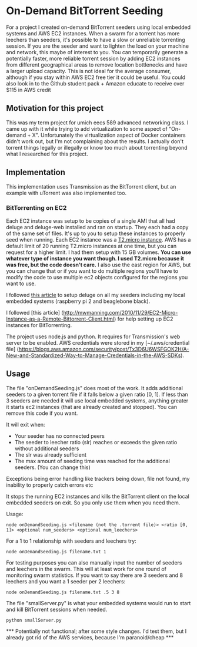 # On-Demand BitTorrent Seeding
For a project I created on-demand BitTorrent seeders using local embedded systems and AWS EC2 instances.
When a swarm for a torrent has more leechers than seeders, it's possible to have a slow or unreliable torrenting session.
If you are the seeder and want to lighten the load on your machine and network, this maybe of interest to you.
You can temporarily generate a potentially faster, more reliable torrent session by adding EC2 instances from different geographical areas to remove location bottlenecks and have a larger upload capacity.
This is not ideal for the average consumer, although if you stay within AWS EC2 free tier it could be useful.
You could also look in to the Github student pack + Amazon educate to receive over $115 in AWS credit

## Motivation for this project
This was my term project for umich eecs 589 advanced networking class.
I came up with it while trying to add virtualization to some aspect of "On-demand + X". Unfortunately the virtualization aspect of Docker containers didn't work out, but I'm not complaining about the results. I actually don't torrent things legally or illegally or know too much about torrenting beyond what I researched for this project.

## Implementation
This implementation uses Transmission as the BitTorrent client, but an example with uTorrent was also implemented too.
### BitTorrenting on EC2
Each EC2 instance was setup to be copies of a single AMI that all had deluge and deluge-web installed and ran on startup.
They each had a copy of the same set of files. It's up to you to setup these instances to properly seed when running.
Each EC2 instance was a [T2.micro instance](http://docs.aws.amazon.com/AWSEC2/latest/UserGuide/t2-instances.html). AWS has a default limit of 20 running T2.micro instances at one time, but you can request for a higher limit. I had them setup with 15 GB volumes.
**You can use whatever type of instance you want though. I used T2.micro because it was free, but the code doesn't care.** I also use the east region for AWS, but you can change that or if you want to do multiple regions you'll have to modify the code to use multiple ec2 objects configured for the regions you want to use.

I followed [this article](http://www.howtogeek.com/142044/how-to-turn-a-raspberry-pi-into-an-always-on-bittorrent-box/) to setup deluge on all my seeders including my local embedded systems (raspberry pi 2 and beaglebone black). 

I followed [this article] (http://mwmanning.com/2010/11/29/EC2-Micro-Instance-as-a-Remote-Bittorrent-Client.html) for help setting up EC2 instances for BitTorrenting.

The project uses node.js and python.
It requires for Transmission's web server to be enabled.
AWS credentials were stored in my [~/.aws/credential file]
(https://blogs.aws.amazon.com/security/post/Tx3D6U6WSFGOK2H/A-New-and-Standardized-Way-to-Manage-Credentials-in-the-AWS-SDKs).

## Usage
The file "onDemandSeeding.js" does most of the work.
It adds additional seeders to a given torrent file if it falls below a given ratio [0, 1].
If less than 3 seeders are needed it will use local embedded systems, anything greater it starts ec2 instances (that are already created and stopped). You can remove this code if you want.

It will exit when:

* Your seeder has no connected peers
* The seeder to leecher ratio (slr) reaches or exceeds the given ratio without additional seeders
* The slr was already sufficient
* The max amount of seeding time was reached for the additional seeders. (You can change this)

Exceptions being error handling like trackers being down, file not found, my inability to properly catch errors etc

It stops the running EC2 instances and kills the BitTorrent client on the local embedded seeders on exit.
So you only use them when you need them.

Usage:

```shell
node onDemandSeeding.js <filename (not the .torrent file)> <ratio [0, 1]> <optional num_seeders> <optional num_leechers>
```

For a 1 to 1 relationship with seeders and leechers try:

```shell
node onDemandSeeding.js filename.txt 1
```

For testing purposes you can also manually input the number of seeders and leechers in the swarm.
This will at least work for one round of monitoring swarm statistics.
If you want to say there are 3 seeders and 8 leechers and you want a 1 seeder per 2 leechers:

```shell
node onDemandSeeding.js filename.txt .5 3 8
```

The file "smallServer.py" is what your embedded systems would run to start and kill BitTorrent sessions when needed.
```shell
python smallServer.py
```

*** Potentially not functional; after some style changes. I'd test them, but I already got rid of the AWS services, because I'm paranoid/cheap ***
